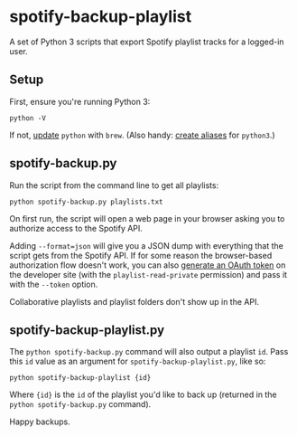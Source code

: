 spotify-backup-playlist
=======================

A set of Python 3 scripts that export Spotify playlist tracks for a logged-in user.

Setup
-----

First, ensure you're running Python 3:

	python -V

If not, [update](https://formulae.brew.sh/formula/python#default) `python` with `brew`. (Also handy: [create aliases](https://opensource.com/article/19/5/python-3-default-mac) for `python3`.)

spotify-backup.py
-----------------

Run the script from the command line to get all playlists:

	python spotify-backup.py playlists.txt

On first run, the script will open a web page in your browser asking you to authorize access to the Spotify API.

Adding `--format=json` will give you a JSON dump with everything that the script gets from the Spotify API. If for some reason the browser-based authorization flow doesn't work, you can also [generate an OAuth token](https://developer.spotify.com/web-api/console/get-playlists/) on the developer site (with the `playlist-read-private` permission) and pass it with the `--token` option.

Collaborative playlists and playlist folders don't show up in the API.

spotify-backup-playlist.py
---------------------------

The `python spotify-backup.py` command will also output a playlist `id`. Pass this `id` value as an argument for `spotify-backup-playlist.py`, like so:

	python spotify-backup-playlist {id}

Where `{id}` is the `id` of the playlist you'd like to back up (returned in the `python spotify-backup.py` command).

Happy backups.